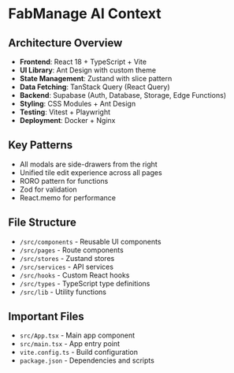 # FabManage AI Context

## Architecture Overview
- **Frontend**: React 18 + TypeScript + Vite
- **UI Library**: Ant Design with custom theme
- **State Management**: Zustand with slice pattern
- **Data Fetching**: TanStack Query (React Query)
- **Backend**: Supabase (Auth, Database, Storage, Edge Functions)
- **Styling**: CSS Modules + Ant Design
- **Testing**: Vitest + Playwright
- **Deployment**: Docker + Nginx

## Key Patterns
- All modals are side-drawers from the right
- Unified tile edit experience across all pages
- RORO pattern for functions
- Zod for validation
- React.memo for performance

## File Structure
- `/src/components` - Reusable UI components
- `/src/pages` - Route components
- `/src/stores` - Zustand stores
- `/src/services` - API services
- `/src/hooks` - Custom React hooks
- `/src/types` - TypeScript type definitions
- `/src/lib` - Utility functions

## Important Files
- `src/App.tsx` - Main app component
- `src/main.tsx` - App entry point
- `vite.config.ts` - Build configuration
- `package.json` - Dependencies and scripts

